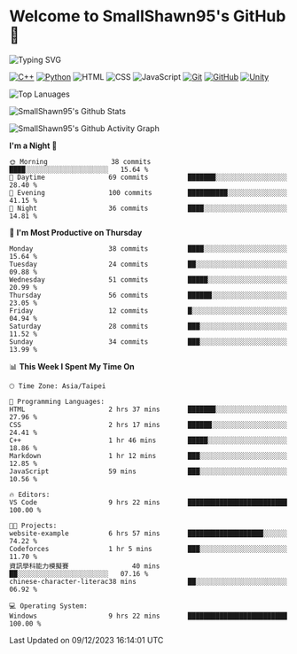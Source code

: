 # Welcome to SmallShawn95's GitHub 👋

![Typing SVG](https://readme-typing-svg.demolab.com/?lines=print("Hello,+world");cout+>>+"Hello,+world!";console.log("Hello,+world!")&center=true&size=22)

<!--
![GitHub User's Stars](https://img.shields.io/github/stars/smallshawn95?color=orange&label=Stars&labelColor=yellow)
![GitHub Followers](https://img.shields.io/github/followers/smallshawn95?color=orange&label=Followers&labelColor=FFDBAC)
-->

<!-- https://shields.io/, https://simpleicons.org/ -->
[![C++](https://img.shields.io/badge/-C++-00599C?style=flat-square&logo=cplusplus)](https://cplusplus.com/)
[![Python](https://img.shields.io/badge/-Python-3776AB?style=flat-square&logo=python&logoColor=ffffff)](https://www.python.org/)
![HTML](https://img.shields.io/badge/-HTML-E34F26?style=flat-square&logo=html5&logoColor=ffffff)
![CSS](https://img.shields.io/badge/-CSS-1572B6?style=flat-square&logo=css3)
![JavaScript](https://img.shields.io/badge/-JavaScript-F7DF1E?style=flat-square&logo=javascript&logoColor=ffffff)
[![Git](https://img.shields.io/badge/-Git-f05032?style=flat-square&logo=git&logoColor=ffffff)](https://git-scm.com/)
[![GitHub](https://img.shields.io/badge/-GitHub-181717?style=flat-square&logo=github)](https://github.com/)
[![Unity](https://img.shields.io/badge/-Unity-000000?style=flat-square&logo=unity)](https://unity.com/)

![Top Lanuages](https://github-readme-stats.vercel.app/api/top-langs/?username=smallshawn95&theme=holi&layout=donut&size_weight=0.5&count_weight=0.5&exclude_repo=smallshawn95.github.io)

![SmallShawn95's Github Stats](https://github-readme-stats.vercel.app/api?username=smallshawn95&theme=holi&show_icons=true)

![SmallShawn95's Github Activity Graph](https://github-readme-activity-graph.vercel.app/graph?username=smallshawn95&theme=tokyo-night)

<!-- ![SmallShawn95's WakaTime Stats](https://github-readme-stats.vercel.app/api/wakatime?username=smallshawn95) -->
<!-- ![Repositorie Card](https://github-readme-stats.vercel.app/api/pin/?username=smallshawn95&repo=Python-Discord-Bot-Course&theme=holi) -->
<!-- ![Repositorie Card](https://github-readme-stats.vercel.app/api/pin/?username=smallshawn95&repo=ZeroJudge-Code&theme=holi) -->

<!--START_SECTION:waka-->
**I'm a Night 🦉** 

```text
🌞 Morning                38 commits          ████░░░░░░░░░░░░░░░░░░░░░   15.64 % 
🌆 Daytime                69 commits          ███████░░░░░░░░░░░░░░░░░░   28.40 % 
🌃 Evening                100 commits         ██████████░░░░░░░░░░░░░░░   41.15 % 
🌙 Night                  36 commits          ████░░░░░░░░░░░░░░░░░░░░░   14.81 % 
```
📅 **I'm Most Productive on Thursday** 

```text
Monday                   38 commits          ████░░░░░░░░░░░░░░░░░░░░░   15.64 % 
Tuesday                  24 commits          ██░░░░░░░░░░░░░░░░░░░░░░░   09.88 % 
Wednesday                51 commits          █████░░░░░░░░░░░░░░░░░░░░   20.99 % 
Thursday                 56 commits          ██████░░░░░░░░░░░░░░░░░░░   23.05 % 
Friday                   12 commits          █░░░░░░░░░░░░░░░░░░░░░░░░   04.94 % 
Saturday                 28 commits          ███░░░░░░░░░░░░░░░░░░░░░░   11.52 % 
Sunday                   34 commits          ███░░░░░░░░░░░░░░░░░░░░░░   13.99 % 
```


📊 **This Week I Spent My Time On** 

```text
🕑︎ Time Zone: Asia/Taipei

💬 Programming Languages: 
HTML                     2 hrs 37 mins       ███████░░░░░░░░░░░░░░░░░░   27.96 % 
CSS                      2 hrs 17 mins       ██████░░░░░░░░░░░░░░░░░░░   24.41 % 
C++                      1 hr 46 mins        █████░░░░░░░░░░░░░░░░░░░░   18.86 % 
Markdown                 1 hr 12 mins        ███░░░░░░░░░░░░░░░░░░░░░░   12.85 % 
JavaScript               59 mins             ███░░░░░░░░░░░░░░░░░░░░░░   10.56 % 

🔥 Editors: 
VS Code                  9 hrs 22 mins       █████████████████████████   100.00 % 

🐱‍💻 Projects: 
website-example          6 hrs 57 mins       ███████████████████░░░░░░   74.22 % 
Codeforces               1 hr 5 mins         ███░░░░░░░░░░░░░░░░░░░░░░   11.70 % 
資訊學科能力模擬賽                40 mins             ██░░░░░░░░░░░░░░░░░░░░░░░   07.16 % 
chinese-character-literac38 mins             ██░░░░░░░░░░░░░░░░░░░░░░░   06.92 % 

💻 Operating System: 
Windows                  9 hrs 22 mins       █████████████████████████   100.00 % 
```


 Last Updated on 09/12/2023 16:14:01 UTC
<!--END_SECTION:waka-->

<!--
**smallshawn95/smallshawn95** is a ✨ _special_ ✨ repository because its `README.md` (this file) appears on your GitHub profile.

- 🔭 I’m currently working on ...
- 🌱 I’m currently learning ...
- 👯 I’m looking to collaborate on ...
- 🤔 I’m looking for help with ...
- 💬 Ask me about ...
- 📫 How to reach me: ...
- 😄 Pronouns: ...
- ⚡ Fun fact: ...
-->
